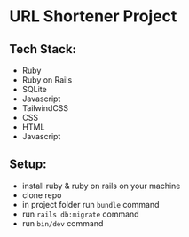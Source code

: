 # URL Shortener Project

## Tech Stack:
* Ruby
* Ruby on Rails
* SQLite
* Javascript
* TailwindCSS
* CSS
* HTML
* Javascript

## Setup:
* install ruby & ruby on rails on your machine
* clone repo
* in project folder run ``` bundle ``` command
* run ``` rails db:migrate ``` command
* run ``` bin/dev ``` command